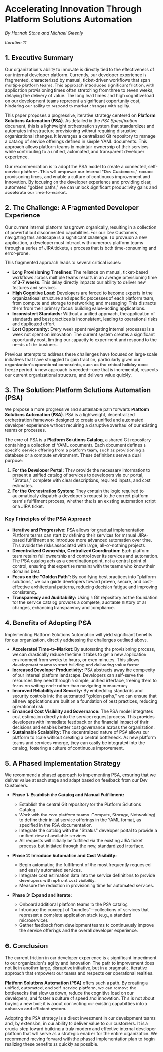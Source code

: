 # Accelerating Innovation Through Platform Solutions Automation

*By Hannah Stone and Michael Greenly*

*Iteration 11*

## 1. Executive Summary

Our organization's ability to innovate is directly tied to the effectiveness of our internal developer platform. Currently, our developer experience is fragmented, characterized by manual, ticket-driven workflows that span multiple platform teams. This approach introduces significant friction, with application provisioning times often stretching from three to seven weeks, delaying the delivery of value. The long lead times and high cognitive load on our development teams represent a significant opportunity cost, hindering our ability to respond to market changes with agility.

This paper proposes a progressive, iterative strategy centered on **Platform Solutions Automation (PSA)**. As detailed in the *PSA Specification* document, this is a lightweight orchestration system that standardizes and automates infrastructure provisioning without requiring disruptive organizational changes. It leverages a centralized Git repository to manage a catalog of service offerings defined in simple YAML documents. This approach allows platform teams to maintain ownership of their services while contributing to a unified, automated, and transparent developer experience.

Our recommendation is to adopt the PSA model to create a connected, self-service platform. This will empower our internal "Dev Customers," reduce provisioning times, and enable a culture of continuous improvement and innovation. By focusing on the developer experience and providing clear, automated "golden paths," we can unlock significant productivity gains and accelerate our time-to-market.

## 2. The Challenge: A Fragmented Developer Experience

Our current internal platform has grown organically, resulting in a collection of powerful but disconnected capabilities. For our Dev Customers, navigating this landscape is a significant challenge. To provision a new application, a developer must interact with numerous platform teams through a series of JIRA tickets, a process that is both time-consuming and error-prone.

This fragmented approach leads to several critical issues:

*   **Long Provisioning Timelines:** The reliance on manual, ticket-based workflows across multiple teams results in an average provisioning time of **3-7 weeks**. This delay directly impacts our ability to deliver new features and services.
*   **High Cognitive Load:** Developers are forced to become experts in the organizational structure and specific processes of each platform team, from compute and storage to networking and messaging. This distracts them from their primary focus: building value-adding applications.
*   **Inconsistent Standards:** Without a unified approach, the application of standards and best practices is inconsistent, leading to operational risks and duplicated effort.
*   **Lost Opportunity:** Every week spent navigating internal processes is a week not spent on innovation. The current system creates a significant opportunity cost, limiting our capacity to experiment and respond to the needs of the business.

Previous attempts to address these challenges have focused on large-scale initiatives that have struggled to gain traction, particularly given our organization's operational constraints, such as the critical holiday code freeze period. A new approach is needed—one that is incremental, respects our current organizational structure, and delivers value quickly.

## 3. The Solution: Platform Solutions Automation (PSA)

We propose a more progressive and sustainable path forward: **Platform Solutions Automation (PSA)**. PSA is a lightweight, decentralized orchestration framework designed to create a unified and automated developer experience without requiring a disruptive overhaul of our existing teams or processes.

The core of PSA is a **Platform Solutions Catalog**, a shared Git repository containing a collection of YAML documents. Each document defines a specific service offering from a platform team, such as provisioning a database or a compute environment. These definitions serve a dual purpose:

1.  **For the Developer Portal:** They provide the necessary information to present a unified catalog of services to developers via our portal, "Stratus," complete with clear descriptions, required inputs, and cost estimates.
2.  **For the Orchestration System:** They contain the logic required to automatically dispatch a developer's request to the correct platform team's fulfillment process, whether that is an existing automation script or a JIRA ticket.

### Key Principles of the PSA Approach

*   **Iterative and Progressive:** PSA allows for gradual implementation. Platform teams can start by defining their services for manual JIRA-based fulfillment and introduce more advanced automation over time. This avoids the risks associated with large, all-or-nothing projects.
*   **Decentralized Ownership, Centralized Coordination:** Each platform team retains full ownership and control over its services and automation. The PSA catalog acts as a coordination point, not a central point of control, ensuring that expertise remains with the teams who know their domains best.
*   **Focus on the "Golden Path":** By codifying best practices into "platform solutions," we can guide developers toward proven, secure, and cost-effective architectural patterns, reducing decision fatigue and improving consistency.
*   **Transparency and Auditability:** Using a Git repository as the foundation for the service catalog provides a complete, auditable history of all changes, enhancing transparency and compliance.

## 4. Benefits of Adopting PSA

Implementing Platform Solutions Automation will yield significant benefits for our organization, directly addressing the challenges outlined above.

*   **Accelerated Time-to-Market:** By automating the provisioning process, we can drastically reduce the time it takes to get a new application environment from weeks to hours, or even minutes. This allows development teams to start building and delivering value faster.
*   **Increased Developer Productivity:** PSA abstracts away the complexity of our internal platform landscape. Developers can self-serve the resources they need through a simple, unified interface, freeing them to focus on writing code rather than navigating bureaucracy.
*   **Improved Reliability and Security:** By embedding standards and security controls into the automated "golden paths," we can ensure that all new applications are built on a foundation of best practices, reducing operational risk.
*   **Enhanced Cost Visibility and Governance:** The PSA model integrates cost estimation directly into the service request process. This provides developers with immediate feedback on the financial impact of their decisions and enables better cost governance across the organization.
*   **Sustainable Scalability:** The decentralized nature of PSA allows our platform to scale without creating a central bottleneck. As new platform teams and services emerge, they can easily be integrated into the catalog, fostering a culture of continuous improvement.

## 5. A Phased Implementation Strategy

We recommend a phased approach to implementing PSA, ensuring that we deliver value at each stage and adapt based on feedback from our Dev Customers.

*   **Phase 1: Establish the Catalog and Manual Fulfillment:**
    *   Establish the central Git repository for the Platform Solutions Catalog.
    *   Work with the core platform teams (Compute, Storage, Networking) to define their initial service offerings in the YAML format, as specified in the PSA documentation.
    *   Integrate the catalog with the "Stratus" developer portal to provide a unified view of available services.
    *   All requests will initially be fulfilled via the existing JIRA ticket process, but initiated through the new, standardized interface.

*   **Phase 2: Introduce Automation and Cost Visibility:**
    *   Begin automating the fulfillment of the most frequently requested and easily automated services.
    *   Integrate cost estimation data into the service definitions to provide developers with upfront cost visibility.
    *   Measure the reduction in provisioning time for automated services.

*   **Phase 3: Expand and Iterate:**
    *   Onboard additional platform teams to the PSA catalog.
    *   Introduce the concept of "bundles"—collections of services that represent a complete application stack (e.g., a standard microservice).
    *   Gather feedback from development teams to continuously improve the service offerings and the overall developer experience.

## 6. Conclusion

The current friction in our developer experience is a significant impediment to our organization's agility and innovation. The path to improvement does not lie in another large, disruptive initiative, but in a pragmatic, iterative approach that empowers our teams and respects our operational realities.

**Platform Solutions Automation (PSA)** offers such a path. By creating a unified, automated, and self-service platform, we can remove the bottlenecks that slow us down, reduce the cognitive load on our developers, and foster a culture of speed and innovation. This is not about buying a new tool; it is about connecting our existing capabilities into a cohesive and efficient system.

Adopting the PSA strategy is a direct investment in our development teams and, by extension, in our ability to deliver value to our customers. It is a crucial step toward building a truly modern and effective internal developer platform that will serve as a strategic enabler for the entire organization. We recommend moving forward with the phased implementation plan to begin realizing these benefits as quickly as possible.